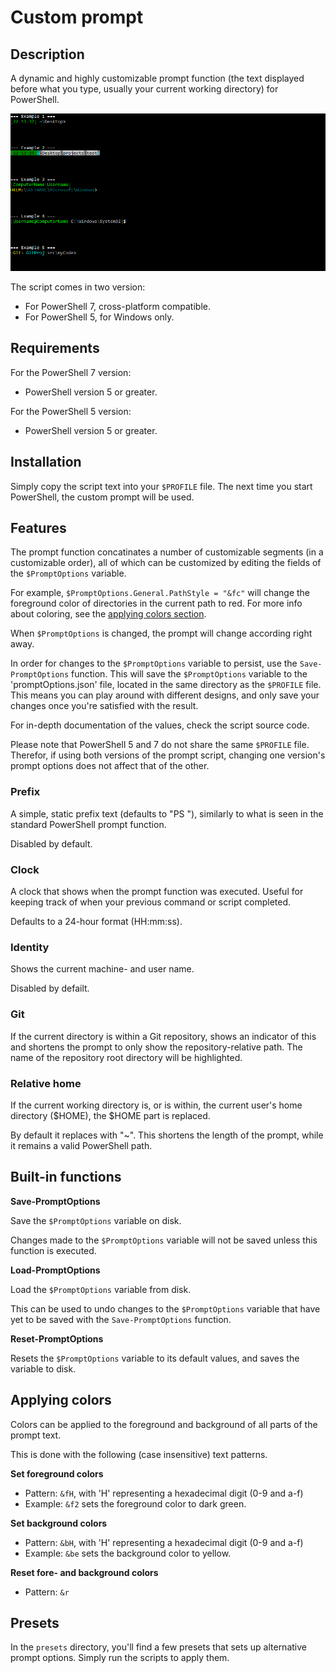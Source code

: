 # Custom prompt

## Description

A dynamic and highly customizable prompt function (the text displayed before what you type, usually your current working directory) for PowerShell.

![Dynamic and customizable.](./.github/example1.png)

The script comes in two version:

- For PowerShell 7, cross-platform compatible.
- For PowerShell 5, for Windows only.

## Requirements

For the PowerShell 7 version:
- PowerShell version 5 or greater.

For the PowerShell 5 version:
- PowerShell version 5 or greater.

## Installation

Simply copy the script text into your `$PROFILE` file. The next time you start PowerShell, the custom prompt will be used.

## Features

The prompt function concatinates a number of customizable segments (in a customizable order), all of which can be customized by editing the fields of the `$PromptOptions` variable.

For example, `$PromptOptions.General.PathStyle = "&fc"` will change the foreground color of directories in the current path to red. For more info about coloring, see the [applying colors section](#Applying-colors).

When `$PromptOptions` is changed, the prompt will change according right away.

In order for changes to the `$PromptOptions` variable to persist, use the `Save-PromptOptions` function. This will save the `$PromptOptions` variable to the 'promptOptions.json' file, located in the same directory as the `$PROFILE` file. This means you can play around with different designs, and only save your changes once you're satisfied with the result.

For in-depth documentation of the values, check the script source code.

Please note that PowerShell 5 and 7 do not share the same `$PROFILE` file. Therefor, if using both versions of the prompt script, changing one version's prompt options does not affect that of the other.

### Prefix

A simple, static prefix text (defaults to "PS "), similarly to what is seen in the standard PowerShell prompt function.

Disabled by default.

### Clock

A clock that shows when the prompt function was executed. Useful for keeping track of when your previous command or script completed.

Defaults to a 24-hour format (HH:mm:ss).

### Identity

Shows the current machine- and user name.

Disabled by defailt.

### Git

If the current directory is within a Git repository, shows an indicator of this and shortens the prompt to only show the repository-relative path. The name of the repository root directory will be highlighted.

### Relative home

If the current working directory is, or is within, the current user's home directory ($HOME), the $HOME part is replaced.

By default it replaces with "~". This shortens the length of the prompt, while it remains a valid PowerShell path.

## Built-in functions

**Save-PromptOptions**

Save the `$PromptOptions` variable on disk.

Changes made to the `$PromptOptions` variable will not be saved unless this function is executed.

**Load-PromptOptions**

Load the `$PromptOptions` variable from disk.

This can be used to undo changes to the `$PromptOptions` variable that have yet to be saved with the `Save-PromptOptions` function.

**Reset-PromptOptions**

Resets the `$PromptOptions` variable to its default values, and saves the variable to disk.

## Applying colors

Colors can be applied to the foreground and background of all parts of the prompt text.

This is done with the following (case insensitive) text patterns.

**Set foreground colors**

- Pattern: `&fH`, with 'H' representing a hexadecimal digit (0-9 and a-f)
- Example: `&f2` sets the foreground color to dark green.

**Set background colors**

- Pattern: `&bH`, with 'H' representing a hexadecimal digit (0-9 and a-f)
- Example: `&be` sets the background color to yellow.

**Reset fore- and background colors**

- Pattern: `&r`

## Presets

In the `presets` directory, you'll find a few presets that sets up alternative prompt options. Simply run the scripts to apply them.
